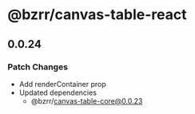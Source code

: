 # @bzrr/canvas-table-react

## 0.0.24

### Patch Changes

- Add renderContainer prop
- Updated dependencies
  - @bzrr/canvas-table-core@0.0.23
